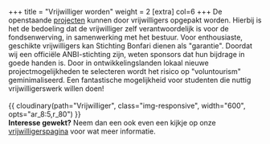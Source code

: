 +++
title = "Vrijwilliger worden"
weight = 2
[extra]
col=6
+++
De openstaande <a href="../projecten">projecten</a> kunnen door vrijwilligers opgepakt worden. Hierbij is het de bedoeling dat de vrijwilliger zelf verantwoordelijk is voor de fondsenwerving, in samenwerking met het bestuur. Voor enthousiaste, geschikte vrijwilligers kan Stichting Bonfari dienen als "garantie". Doordat wij een officiële ANBI-stichting zijn, weten sponsors dat hun bijdrage in goede handen is. Door in ontwikkelingslanden lokaal nieuwe projectmogelijkheden te selecteren wordt het risico op "voluntourism" geminimaliseerd. Een fantastische mogelijkheid voor studenten die nuttig vrijwilligerswerk willen doen!
  \
  \
{{ cloudinary(path="Vrijwilliger", class="img-responsive", width="600", opts="ar_8:5,r_80") }}
</br>
<b>Interesse gewekt?</b> Neem dan een ook even een kijkje op onze <a href="../vrijwilligers">vrijwilligerspagina</a> voor wat meer informatie.